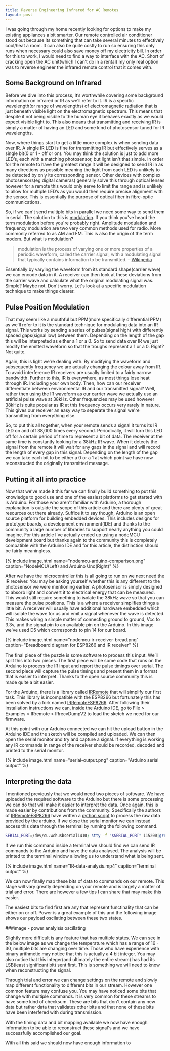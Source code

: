 ```yaml
---
title: Reverse Engineering Infrared for AC Remotes
layout: post
---
```


I was going through my home recently looking for options to make my existing appliances a bit smarter. Our remote controlled air conditioner stood out because its something that can take several minutes to effectively cool/heat a room. It can also be quite costly to run so ensuring this only runs when necessary could also save money off my electricity bill. In order for this to work, I would need to find a way to interface with the AC. Short of cracking open the AC unit(which I can’t do in a rental) my only real option was to reverse engineer the infrared remote control that it comes with.

## Some Background on Infrared

Before we dive into this process, It’s worthwhile covering some background information on infrared or IR as we’ll refer to it. IR is a specific wavelength(or range of wavelengths) of electromagnetic radiation that is just beneath visible light on the electromagnetic spectrum. This means that despite it not being visible to the human eye it behaves exactly as we would expect visible light to. This also means that transmitting and receiving IR is simply a matter of having an LED and some kind of photosensor tuned for IR wavelengths.

Now, where things start to get a little more complex is when sending data over IR. A single IR LED is fine for transmitting IR but effectively serves as a single bit(0 or 1 - off or on). You may think the solution is just to add more LED’s, each with a matching photosensor, but light isn't that simple. In order for the remote to have the greatest range it will be designed to send IR in as many directions as possible meaning the light from each LED is unlikely to be detected by only its corresponding sensor. Other devices with complex photosensors(eg digital cameras) generally solve this through optical lenses however for a remote this would only serve to limit the range and is unlikely to allow for multiple LED’s as you would then require precise alignment with the sensor. This is essentially the purpose of optical fiber in fibre-optic communications.

So, if we can't send multiple bits in parallel we need some way to send them in serial. The solution to this is [modulation](https://en.wikipedia.org/wiki/Modulation). If you think you've heard the term modulation before you're probably right. Amplitude modulation and frequency modulation are two very common methods used for radio. More commonly referred to as AM and FM. This is also the origin of the term [modem][2]. But what is modulation?

> modulation is the process of varying one or more properties of a periodic waveform, called the carrier signal, with a modulating signal that typically contains information to be transmitted.
> – [Wikipedia][1]

Essentially by varying the waveform from its standard shape(carrier wave) we can encode data in it. A receiver can then look at these deviations from the carrier wave and calculate what the original modulating signal was. Simple? Maybe not. Don't worry. Let's look at a specific modulation technique to make things clearer.

## Pulse Position Modulation

That may seem like a mouthful but PPM(more specifically differential PPM) as we'll refer to it is the standard technique for modulating data into an IR signal. This works by sending a series of pulses(signal high) with differently spaced gaps(signal low) between them. Depending on the length of the gap this will be interpreted as either a 1 or a 0. So to send data over IR we just modify the emitted waveform so that the troughs represent a 1 or a 0. Right? Not quite.

Again, this is light we're dealing with. By modifying the waveform and subsequently frequency we are actually changing the colour away from IR. To avoid interference IR receivers are usually limited to a fairly narrow bandwidth. Further to this, IR is everywhere, as most things lose heat through IR. Including your own body. Then, how can our receiver differentiate between environmental IR and our transmitted signal? Well, rather then using the IR waveform as our carrier wave we actually use an artificial pulse wave at 38kHz. Other frequencies may be used however 38kHz is quite popular as IR at this frequency occurs very rarely in nature. This gives our receiver an easy way to seperate the signal we're transmitting from everything else.

So, to put this all together, when your remote sends a signal it turns its IR LED on and off 38,000 times every second. Periodically, it will turn this LED off for a certain period of time to represent a bit of data. The receiver at the same time is constantly looking for a 38kHz IR wave. When it detects the signal from the remote it will wait for any gaps in the signal and will record the length of every gap in this signal. Depending on the length of the gap we can take each bit to be either a 0 or a 1 at which point we have now reconstructed the originally transmitted message.

## Putting it all into practice

Now that we’ve made it this far we can finally build something to put this knowledge to good use and one of the easiest platforms to get started with is Arduino. For those who aren't familiar with Arduino, a thorough explanation is outside the scope of this article and there are plenty of great resources out there already. Suffice it to say though, Arduino is an open source platform for building embedded devices. This includes designs for prototype boards, a development environment(IDE) and thanks to the community a large number of libraries to support nearly anything you could imagine. For this article I've actually ended up using a nodeMCU development board but thanks again to the community this is completely compatible with the Arduino IDE and for this article, the distinction should be fairly meaningless.

{% include image.html name="nodemcu-arduino-comparison.png" caption="NodeMCU(Left) and Arduino Uno(Right)" %}

After we have the microcontroller this is all going to run on we next need the IR receiver. You may be asking yourself whether this is any different to the photosensor we were mentioning earlier. A photosensor is simply designed to absorb light and convert it to electrical energy that can be measured. This would still require something to isolate the 38kHz wave so that you can measure the pulse positions. This is a where a receiver simplifies things a little bit. A receiver will usually have additional hardware embedded which will isolate the wave for us and emit a signal whenever the wave is detected. This makes wiring a simple matter of connecting ground to ground, Vcc to 3.3v, and the signal pin to an available pin on the Arduino. In this image we've used D5 which corresponds to pin 14 for our board.

{% include image.html name="nodemcu-ir-receiver-bread.png" caption="Breadboard diagram for ESP8266 and IR receiver" %}

The final piece of the puzzle is some software to process this input. We’ll split this into two pieces. The first piece will be some code that runs on the Arduino to process the IR input and report the pulse timings over serial. The second piece will capture the pulse timings and present them in a format that is easier to interpret. Thanks to the open source community this is made quite a bit easier.

For the Arduino, there is a library called [IRRemote](https://github.com/z3t0/Arduino-IRremote) that will simplify our first task. This library is incompatible with the ESP8266 but fortunately this has been solved by a fork named [IRRemoteESP8266](https://github.com/markszabo/IRremoteESP8266). After following their installation instructions we can, inside the Arduino IDE, go to File > Examples > IRremote > IRrecvDumpV2 to load the sketch we need for our firmware.

At this point with our Arduino connected we can hit the upload button in the Arduino IDE and the sketch will be compiled and uploaded. We can then open the serial monitor and try and capture a signal. If everything is working any IR commands in range of the receiver should be recorded, decoded and printed to the serial monitor.

{% include image.html name="serial-output.png" caption="Arduino serial output" %}

## Interpreting the data
I mentioned previously that we would need two pieces of software. We have uploaded the required software to the Arduino but there is some processing we can do that will make it easier to interpret the data. Once again, this is made easier by contributions from the community. Specifically the authors of [IRRemoteESP8266](https://github.com/markszabo/IRremoteESP8266) have written a [python script](https://github.com/markszabo/IRremoteESP8266/blob/master/tools/auto_analyse_raw_data.py) to process the raw data provided by the arduino. If we close the serial monitor we can instead access this data through the terminal by running the following command.

```bash
SERIAL_PORT=/dev/cu.wchusbserial1410; stty -f "$SERIAL_PORT" 115200|grep -a --line-buffered rawData "$SERIAL_PORT"|tr -u '\n' '\0'|xargs -0 -n1 python auto_analyse_raw_data.py
```

If we run this command inside a terminal we should find we can send IR commands to the Arduino and have the data analysed. The analysis will be printed to the terminal window allowing us to understand what is being sent.

{% include image.html name="IR-data-analysis.mp4" caption="terminal output" %}

We can now finally map these bits of data to commands on our remote. This stage will vary greatly depending on your remote and is largely a matter of trial and error. There are however a few tips I can share that may make this easier.

The easiest bits to find first are any that represent functinality that can be either on or off. Power is a great example of this and the following image shows our payload oscilating between these two states.

###image - power analyisis oscillating

Slightly more difficult is any feature that has multiple states. We can see in the below image as we change the temperature which has a range of 16 - 30, multiple bits are changing over time. Those who have experience with binary arithmetic may notice that this is actually a 4 bit integer. You may also notice that this integer(and ultimately the entire stream) has had its LSB(least significant bit) sent first. This is something we will need to know when reconstructing the signal.

Through trial and error we can change settings on the remote and slowly map different functionality to different bits in our stream. However one common feature may confuse you. You may have noticed some bits that change with multiple commands. It is very common for these streams to have some kind of checksum. These are bits that don't contain any new data but rather data that validates other bits and that none of these bits have been interfered with during transmission.

With the timing data and bit mapping available we now have enough information to be able to reconstruct these signal's and we have successfully accomplished our goal.

With all this said we should now have enough information to




[1]:https://en.wikipedia.org/wiki/Modulation
[2]:https://en.wikipedia.org/wiki/Modem
